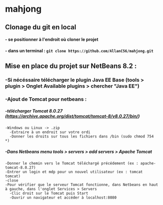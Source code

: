 # mahjong

## Clonage du git en local
#### - se positionner à l'endroit où cloner le projet
#### - dans un terminal : `git clone https://github.com/AllanC56/mahjong.git`

## Mise en place du projet sur NetBeans 8.2 :

### -Si nécéssaire télécharger le plugin Java EE Base (tools > plugin > Onglet Available plugins > chercher "Java EE")
### -Ajout de Tomcat pour netbeans :
#####   -télécharger Tomcat 8.0.27 (https://archive.apache.org/dist/tomcat/tomcat-8/v8.0.27/bin/)
    -Windows ou Linux -> .zip
      -Extraire à un endroit sur votre ordi
      -Donner les droits sur tous les fichiers dans /bin (sudo chmod 754 *)
  
#####   -Dans Netbeans menu tools > servers > add servers > Apache Tomcat
    -Donner le chemin vers le Tomcat téléchargé précédement (ex : apache-tomcat-8.0.27)
    -Entrer un login et mdp pour un nouvel utilisateur (ex : tomcat tomcat)
    -close
    -Pour vérifier que le serveur Tomcat fonctionne, dans Netbeans en haut à gauche, dans l'onglet Services > Servers
      -Clic droit sur le Tomcat puis Start
      -Ouvrir un navigateur et accéder à localhost:8080
